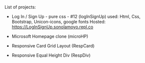List of projects:
- Log In / Sign Up - pure css - #12 (logInSignUp)
  used: Html, Css, Bootstrap, Unicon-icons, google fonts
  Hosted: https://LogInSignUp.sonolamoyo.repl.co

- Microsoft Homepage clone (microHP)

- Responsive Card Grid Layout (RespCard)

- Responsive Equal Height Div (RespDiv)
